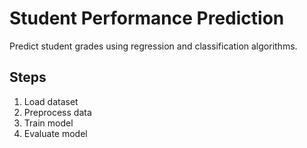 # Student Performance Prediction

Predict student grades using regression and classification algorithms.

## Steps
1. Load dataset
2. Preprocess data
3. Train model
4. Evaluate model
